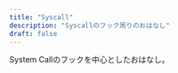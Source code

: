 ```yaml
---
title: "Syscall"
description: "Syscallのフック周りのおはなし"
draft: false
---
```


System Callのフックを中心としたおはなし。
